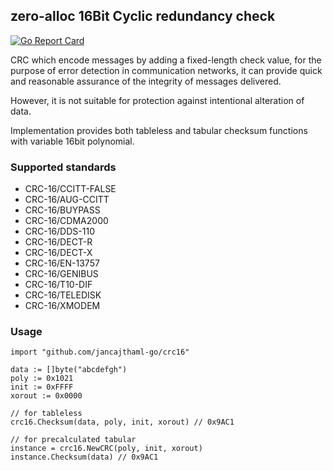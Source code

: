 ## zero-alloc 16Bit Cyclic redundancy check

[![Go Report Card](https://goreportcard.com/badge/jancajthaml-go/crc16)](https://goreportcard.com/report/jancajthaml-go/crc16)

CRC which encode messages by adding a fixed-length check value, for the purpose of error detection in communication networks, it can provide quick and reasonable assurance of the integrity of messages delivered.

However, it is not suitable for protection against intentional alteration of data.

Implementation provides both tableless and tabular checksum functions with variable 16bit polynomial.

### Supported standards ###

- CRC-16/CCITT-FALSE
- CRC-16/AUG-CCITT
- CRC-16/BUYPASS
- CRC-16/CDMA2000
- CRC-16/DDS-110
- CRC-16/DECT-R
- CRC-16/DECT-X
- CRC-16/EN-13757
- CRC-16/GENIBUS
- CRC-16/T10-DIF
- CRC-16/TELEDISK
- CRC-16/XMODEM

### Usage ###

```
import "github.com/jancajthaml-go/crc16"

data := []byte("abcdefgh")
poly := 0x1021
init := 0xFFFF
xorout := 0x0000

// for tableless
crc16.Checksum(data, poly, init, xorout) // 0x9AC1

// for precalculated tabular
instance = crc16.NewCRC(poly, init, xorout)
instance.Checksum(data) // 0x9AC1
```

